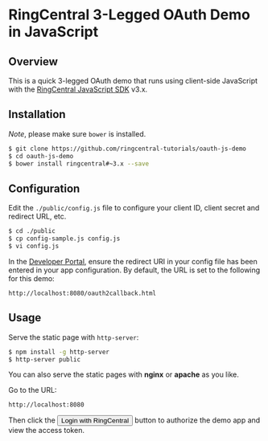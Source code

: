 RingCentral 3-Legged OAuth Demo in JavaScript
=============================================

## Overview

This is a quick 3-legged OAuth demo that runs using client-side JavaScript with the [RingCentral JavaScript SDK](https://github.com/ringcentral/ringcentral-js) v3.x.

## Installation

*Note*, please make sure `bower` is installed.

```bash
$ git clone https://github.com/ringcentral-tutorials/oauth-js-demo
$ cd oauth-js-demo
$ bower install ringcentral#~3.x --save
```

## Configuration

Edit the `./public/config.js` file to configure your client ID, client secret and redirect URL, etc.

```bash
$ cd ./public
$ cp config-sample.js config.js
$ vi config.js
```

In the [Developer Portal](http://developer.ringcentral.com/), ensure the redirect URI in your config file has been entered in your app configuration. By default, the URL is set to the following for this demo:

```
http://localhost:8080/oauth2callback.html
```

## Usage

Serve the static page with `http-server`:

```bash
$ npm install -g http-server
$ http-server public
```

You can also serve the static pages with **nginx** or **apache** as you like.

Go to the URL:

```
http://localhost:8080
````

Then click the <input type="button" value="Login with RingCentral"> button to authorize the demo app and view the access token.
